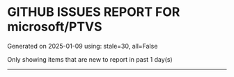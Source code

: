 
# GITHUB ISSUES REPORT FOR microsoft/PTVS


Generated on 2025-01-09 using: stale=30, all=False


Only showing items that are new to report in past 1 day(s)


---




















